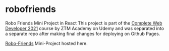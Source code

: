 # robofriends
Robo Friends Mini Project in React
This project is part of the [Complete Web Developer 2021](https://github.com/Rohit5551998/Complete-Web-Developer-2021) course by ZTM Academy on Udemy and was separated into a separate repo after making final changes for deploying on Github Pages.

[Robo-Friends](https://rohit5551998.github.io/robofriends/) Mini-Project hosted here.
